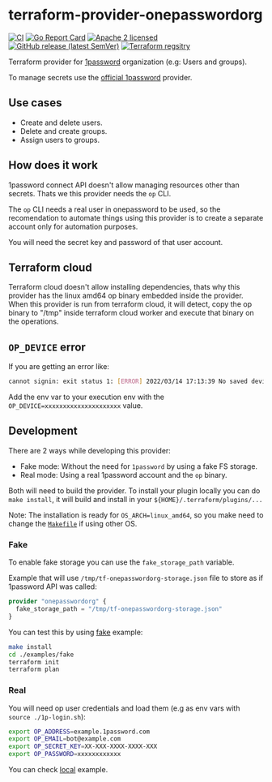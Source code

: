 
# terraform-provider-onepasswordorg

[![CI](https://github.com/slok/terraform-provider-onepasswordorg/actions/workflows/ci.yml/badge.svg?branch=main)](https://github.com/slok/terraform-provider-onepasswordorg/actions/workflows/ci.yml)
[![Go Report Card](https://goreportcard.com/badge/github.com/slok/terraform-provider-onepasswordorg)](https://goreportcard.com/report/github.com/slok/terraform-provider-onepasswordorg)
[![Apache 2 licensed](https://img.shields.io/badge/license-Apache2-blue.svg)](https://raw.githubusercontent.com/slok/terraform-provider-onepasswordorg/master/LICENSE)
[![GitHub release (latest SemVer)](https://img.shields.io/github/v/release/slok/terraform-provider-onepasswordorg)](https://github.com/slok/terraform-provider-onepasswordorg/releases/latest)
[![Terraform regsitry](https://img.shields.io/badge/Terraform-Registry-color=green?logo=Terraform&style=flat&color=7B42BC&logoColor=white)](https://registry.terraform.io/providers/slok/onepasswordorg/latest/docs)

Terraform provider for [1password](https://1password.com) organization (e.g: Users and groups).

To manage secrets use the [official 1password](https://registry.terraform.io/providers/1Password/onepassword) provider.

## Use cases

- Create and delete users.
- Delete and create groups.
- Assign users to groups.

## How does it work

1password connect API doesn't allow managing resources other than secrets. Thats we this provider needs the `op` CLI.

The `op` CLI needs a real user in onepassword to be used, so the recomendation to automate things using this provider
is to create a separate account only for automation purposes.

You will need the secret key and password of that user account.

## Terraform cloud

Terraform cloud doesn't allow installing dependencies, thats why this provider has the linux amd64 op binary embedded inside
the provider. When this provider is run from terraform cloud, it will detect, copy the op binary to "/tmp" inside terraform
cloud worker and execute that binary on the operations.

## `OP_DEVICE` error

If you are getting an error like:

```bash
cannot signin: exit status 1: [ERROR] 2022/03/14 17:13:39 No saved device ID. Set the OP_DEVICE environment variable and try again: `export OP_DEVICE=xxxxxxxxxxxxxxxxxxxxx`
```

Add the env var to your execution env with the `OP_DEVICE=xxxxxxxxxxxxxxxxxxxxx` value.

## Development

There are 2 ways while developing this provider: 

- Fake mode: Without the need for `1password` by using a fake FS storage.
- Real mode: Using a real 1password account and the `op` binary.

Both will need to build the provider. To install your plugin locally you can do `make install`, it will build and install in your `${HOME}/.terraform/plugins/...`

Note: The installation is ready for `OS_ARCH=linux_amd64`, so you make need to change the [`Makefile`](./Makefile) if using other OS.

### Fake

To enable fake storage you can use the `fake_storage_path` variable.

Example that will use `/tmp/tf-onepasswordorg-storage.json` file to store as if 1password API was called:

```terraform
provider "onepasswordorg" {
  fake_storage_path = "/tmp/tf-onepasswordorg-storage.json"
}
```

You can test this by using [fake](./examples/example) example:

```bash
make install
cd ./examples/fake
terraform init
terraform plan
```

### Real

You will need op user credentials and load them (e.g as env vars with `source ./1p-login.sh`):

```bash
export OP_ADDRESS=example.1password.com
export OP_EMAIL=bot@example.com
export OP_SECRET_KEY=XX-XXX-XXXX-XXXX-XXX
export OP_PASSWORD=xxxxxxxxxxxx
```

You can check [local](./examples/local) example.
